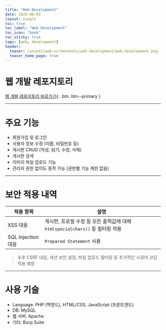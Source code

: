 ```yaml
---
title: "Web Development"
date: 2025-06-03
layout: single
toc: true
toc_label: "Web Development"
toc_icon: "book"
toc_sticky: true
tags: [web, development]
header:
  teaser: /assets/web-screenshots/web-development/web-development.png
  teaser_home_page: true
---
```


# 웹 개발 레포지토리

[웹 개발 레포지토리 바로가기](https://github.com/codename-123/web-development){: .btn .btn--primary }

---

# 주요 기능

- 회원가입 및 로그인
- 사용자 정보 수정 (이름, 비밀번호 등)
- 게시판 CRUD (작성, 읽기, 수정, 삭제)
- 게시판 검색
- 이미지 파일 업로드 기능
- 관리자 권한 없이도 동작 가능 (권한별 기능 제한 없음)

---

# 보안 적용 내역

| 적용 항목 | 설명 |
|-----------|------|
|  XSS 대응 | 게시판, 프로필 수정 등 모든 출력값에 대해 `htmlspecialchars()` 등 필터링 적용 |
|  SQL Injection 대응 | `Prepared Statement` 사용 |

> 추후 CSRF 대응, 세션 보안 설정, 파일 업로드 필터링 등 추가적인 시큐어 코딩 적용 예정

---

# 사용 기술

- Language: PHP (백엔드), HTML/CSS, JavaScript (프론트엔드)
- DB: MySQL
- 웹 서버: Apache
- 기타: Burp Suite
